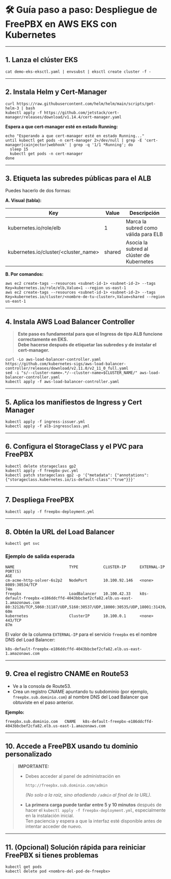 # 🛠️ Guía paso a paso: Despliegue de FreePBX en AWS EKS con Kubernetes

---

## 1. Lanza el clúster EKS

```
cat demo-eks-eksctl.yaml | envsubst | eksctl create cluster -f -
```

---

## 2. Instala Helm y Cert-Manager

```
curl https://raw.githubusercontent.com/helm/helm/main/scripts/get-helm-3 | bash
kubectl apply -f https://github.com/jetstack/cert-manager/releases/download/v1.14.4/cert-manager.yaml
```

**Espera a que cert-manager esté en estado Running:**

```
echo "Esperando a que cert-manager esté en estado Running..."
until kubectl get pods -n cert-manager 2>/dev/null | grep -E 'cert-manager|cainjector|webhook' | grep -q '1/1 *Running'; do
  sleep 15
  kubectl get pods -n cert-manager
done
```

---

## 3. Etiqueta las subredes públicas para el ALB

Puedes hacerlo de dos formas:

**A. Visual (tabla):**

| Key                                 | Value  | Descripción                                   |
|--------------------------------------|--------|-----------------------------------------------|
| kubernetes.io/role/elb               | 1      | Marca la subred como válida para ELB          |
| kubernetes.io/cluster/<cluster_name> | shared | Asocia la subred al clúster de Kubernetes     |

**B. Por comandos:**

```
aws ec2 create-tags --resources <subnet-id-1> <subnet-id-2> --tags Key=kubernetes.io/role/elb,Value=1 --region us-east-1
aws ec2 create-tags --resources <subnet-id-1> <subnet-id-2> --tags Key=kubernetes.io/cluster/<nombre-de-tu-cluster>,Value=shared --region us-east-1
```

---

## 4. Instala AWS Load Balancer Controller

> **Este paso es fundamental para que el Ingress de tipo ALB funcione correctamente en EKS.  
> Debe hacerse después de etiquetar las subredes y de instalar el cert-manager.**

```
curl -Lo aws-load-balancer-controller.yaml https://github.com/kubernetes-sigs/aws-load-balancer-controller/releases/download/v2.11.0/v2_11_0_full.yaml
sed -i "s/--cluster-name=.*/--cluster-name=$CLUSTER_NAME/" aws-load-balancer-controller.yaml
kubectl apply -f aws-load-balancer-controller.yaml
```

---

## 5. Aplica los manifiestos de Ingress y Cert Manager

```
kubectl apply -f ingress-issuer.yml 
kubectl apply -f alb-ingressclass.yml
```

---

## 6. Configura el StorageClass y el PVC para FreePBX

```
kubectl delete storageclass gp2
kubectl apply -f freepbx-pvc.yml
kubectl patch storageclass gp2 -p '{"metadata": {"annotations":{"storageclass.kubernetes.io/is-default-class":"true"}}}'
```

---

## 7. Despliega FreePBX

```
kubectl apply -f freepbx-deployment.yml
```

---

## 8. Obtén la URL del Load Balancer

```
kubectl get svc
```

### Ejemplo de salida esperada

```
NAME                        TYPE           CLUSTER-IP      EXTERNAL-IP                                                                   PORT(S)                                                                      AGE
cm-acme-http-solver-6s2p2   NodePort       10.100.92.146   <none>                                                                        8089:30534/TCP                                                               74m
freepbx                     LoadBalancer   10.100.42.33    k8s-default-freepbx-e186ddcffd-4043bbcbef2cfa82.elb.us-east-1.amazonaws.com   80:32120/TCP,5060:31187/UDP,5160:30537/UDP,18000:30535/UDP,18001:31439/UDP   60m
kubernetes                  ClusterIP      10.100.0.1      <none>                                                                        443/TCP                                                                      87m
```

El valor de la columna `EXTERNAL-IP` para el servicio `freepbx` es el nombre DNS del Load Balancer:

```
k8s-default-freepbx-e186ddcffd-4043bbcbef2cfa82.elb.us-east-1.amazonaws.com
```

---

## 9. Crea el registro CNAME en Route53

- Ve a la consola de Route53.
- Crea un registro CNAME apuntando tu subdominio (por ejemplo, `freepbx.sub.dominio.com`) al nombre DNS del Load Balancer que obtuviste en el paso anterior.

**Ejemplo:**

```
freepbx.sub.dominio.com   CNAME   k8s-default-freepbx-e186ddcffd-4043bbcbef2cfa82.elb.us-east-1.amazonaws.com
```

---

## 10. Accede a FreePBX usando tu dominio personalizado

> **IMPORTANTE:**  
> - Debes acceder al panel de administración en  
>   ```
>   http://freepbx.sub.dominio.com/admin
>   ```
>   *(No solo a la raíz, sino añadiendo `/admin` al final de la URL).*
>
> - **La primera carga puede tardar entre 5 y 10 minutos** después de hacer el `kubectl apply -f freepbx-deployment.yml`, especialmente en la instalación inicial.  
>   Ten paciencia y espera a que la interfaz esté disponible antes de intentar acceder de nuevo.

---

## 11. (Opcional) Solución rápida para reiniciar FreePBX si tienes problemas

```
kubectl get pods
kubectl delete pod <nombre-del-pod-de-freepbx>
```
